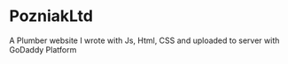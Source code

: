 # PozniakLtd
A Plumber website I wrote with Js, Html, CSS and uploaded to server with GoDaddy Platform
